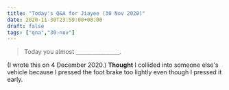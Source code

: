 ```yaml
---
title: "Today's Q&A for Jiayee (30 Nov 2020)"
date: 2020-11-30T23:59:00+08:00
draft: false
tags: ["qna","30-nov"]
---
```

> Today you almost ________________.

(I wrote this on 4 December 2020.) **Thought** I collided into someone else's vehicle because I pressed the foot brake too lightly even though I pressed it early.
